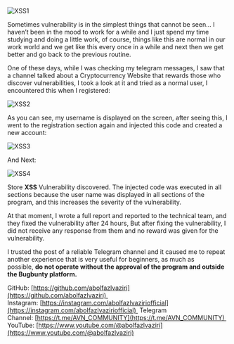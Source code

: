 ![XSS1](https://github.com/user-attachments/assets/f4450cf7-9ca7-45ba-a1eb-70caa9fd44ea)

Sometimes vulnerability is in the simplest things that cannot be seen…
I haven’t been in the mood to work for a while and I just spend my time studying and doing a little work, of course, things like this are normal in our work world and we get like this every once in a while and next then we get better and go back to the previous routine.

One of these days, while I was checking my telegram messages, I saw that a channel talked about a Cryptocurrency Website that rewards those who discover vulnerabilities, I took a look at it and tried as a normal user, I encountered this when I registered:

![XSS2](https://github.com/user-attachments/assets/c8a25fc4-e2bf-43d9-83fc-376698d7a2e5)

As you can see, my username is displayed on the screen, after seeing this, I went to the registration section again and injected this code and created a new account:

![XSS3](https://github.com/user-attachments/assets/651d9db5-1ad3-44fc-aa35-5765b524d838)

And Next:

![XSS4](https://github.com/user-attachments/assets/6c76ce86-ecda-49c2-b737-147737b28b14)

Store **XSS** Vulnerability discovered.
The injected code was executed in all sections because the user name was displayed in all sections of the program, and this increases the severity of the vulnerability.

At that moment, I wrote a full report and reported to the technical team, and they fixed the vulnerability after 24 hours, But after fixing the vulnerability, I did not receive any response from them and no reward was given for the vulnerability.

I trusted the post of a reliable Telegram channel and it caused me to repeat another experience that is very useful for beginners, as much as possible, **do not operate without the approval of the program and outside the Bugbunty platform.**

GitHub: [https://github.com/abolfazlvaziri](https://github.com/abolfazlvaziri) 
Instagram: [https://instagram.com/abolfazlvaziriofficial](https://instagram.com/abolfazlvaziriofficial) 
Telegram Channel: [https://t.me/AVN_COMMUNITY](https://t.me/AVN_COMMUNITY) 
YouTube: [https://www.youtube.com/@abolfazlvaziri](https://www.youtube.com/@abolfazlvaziri)
